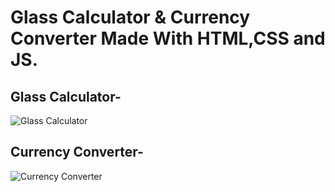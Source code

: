 # Glass Calculator & Currency Converter Made With HTML,CSS and JS.
## Glass Calculator-
![Glass Calculator](https://i.ibb.co/crHvqzw/imgonline-com-ua-twotoone-Snj-INF0-GL0.jpg)
## Currency Converter-
![Currency Converter](https://i.ibb.co/27Pr4JS/imgonline-com-ua-twotoone-EKa-X0yzn-HUfx.jpg)

